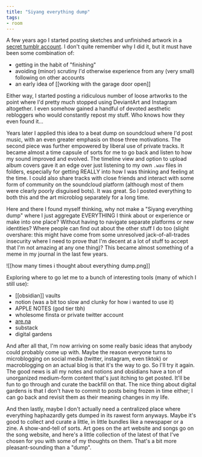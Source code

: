 ```yaml
---
title: "Siyang everything dump"
tags: 
- room
---
```

A few years ago I started posting sketches and unfinished artwork in a [secret tumblr account](https://siyang-art-dump.tumblr.com/). I don't quite remember why I did it, but it must have been some combination of:
- getting in the habit of "finishing"
- avoiding (minor) scrutiny I'd otherwise experience from any (very small) following on other accounts
- an early idea of [[working with the garage door open]]

Either way, I started posting a ridiculous number of loose artworks to the point where I'd pretty much stopped using DeviantArt and Instagram altogether. I even somehow gained a handful of devoted aesthetic rebloggers who would constantly repost my stuff. Who knows how they even found it...

Years later I applied this idea to a beat dump on soundcloud where I'd post music, with an even greater emphasis on those three motivations. The second piece was further empowered by liberal use of private tracks. It became almost a time capsule of sorts for me to go back and listen to how my sound improved and evolved. The timeline view and option to upload album covers gave it an edge over just listening to my own `.wav` files in folders, especially for getting REALLY into how I was thinking and feeling at the time. I could also share tracks with close friends and interact with some form of community on the soundcloud platform (although most of them were clearly poorly disguised bots). It was great. So I posted everything to both this and the art microblog separately for a long time. 

Here and there I found myself thinking, why not make a "Siyang everything dump" where I just aggregate EVERYTHING I think about or experience or make into one place? Without having to navigate separate platforms or new identities? Where people can find out about the other stuff I do too (slight overshare: this might have come from some unresolved jack-of-all-trades insecurity where I need to prove that I'm decent at a lot of stuff to accept that I'm not amazing at any one thing)? This became almost something of a meme in my journal in the last few years. 

![[how many times i thought about everything dump.png]]

Exploring where to go let me to a bunch of interesting tools (many of which I still use):
- [[obsidian]] vaults
- notion (was a bit too slow and clunky for how i wanted to use it)
- APPLE NOTES (god tier tbh)
- wholesome finsta or private twitter account
- [are.na](https://www.are.na/siyang-sun)
- substack
- digital gardens

And after all that, I'm now arriving on some really basic ideas that anybody could probably come up with. Maybe the reason everyone turns to microblogging on social media (twitter, instagram, even tiktok) or macroblogging on an actual blog is that it's the way to go. So I'll try it again. The good news is all my notes and notions and obsidians have a ton of unorganized medium-form content that's just itching to get posted. It'll be fun to go through and curate the backfill on that. The nice thing about digital gardens is that I don't have to commit to posts being frozen in time either; I can go back and revisit them as their meaning changes in my life. 

And then lastly, maybe I don't actually need a centralized place where everything haphazardly gets dumped in its rawest form anyways. Maybe it's good to collect and curate a little, in little bundles like a newspaper or a zine. A show-and-tell of sorts. Art goes on the art website and songs go on the song website, and here's a little collection of the latest of that I've chosen for you with some of my thoughts on them. That's a bit more pleasant-sounding than a "dump".
